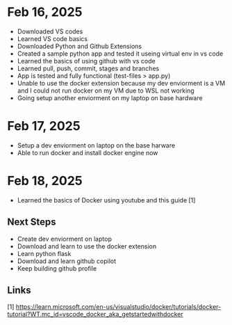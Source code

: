# Feb 16, 2025
  - Downloaded VS codes
  - Learned VS code basics
  - Downloaded Python and Github Extensions
  - Created a sample python app and tested it useing virtual env in vs code
  - Learned the basics of using github with vs code
  - Learned pull, push, commit, stages and branches
  - App is tested and fully functional (test-files > app.py)
  - Unable to use the docker extension because my dev enviorment is a VM and I could not run docker on my VM due to WSL not working
  - Going setup another enviorment on my laptop on base hardware

# Feb 17, 2025
  - Setup a dev enviorment on laptop on the base harware 
  - Able to run docker and install docker engine now

# Feb 18, 2025
  - Learned the basics of Docker using youtube and this guide [1]
  
## Next Steps
  - Create dev enviorment on laptop
  - Download and learn to use the docker extension
  - Learn python flask
  - Download and learn github copilot
  - Keep building github profile

## Links
[1] https://learn.microsoft.com/en-us/visualstudio/docker/tutorials/docker-tutorial?WT.mc_id=vscode_docker_aka_getstartedwithdocker